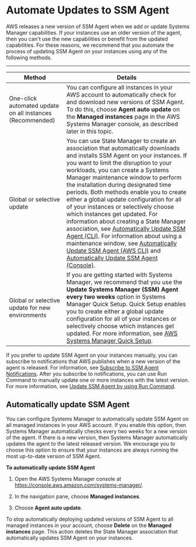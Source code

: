 # Automate Updates to SSM Agent<a name="ssm-agent-automatic-updates"></a>

AWS releases a new version of SSM Agent when we add or update Systems Manager capabilities\. If your instances use an older version of the agent, then you can't use the new capabilities or benefit from the updated capabilities\. For these reasons, we recommend that you automate the process of updating SSM Agent on your instances using any of the following methods\.


****  

| Method | Details | 
| --- | --- | 
|  One\-click automated update on all instances \(Recommended\)  |  You can configure all instances in your AWS account to automatically check for and download new versions of SSM Agent\. To do this, choose **Agent auto update** on the **Managed instances** page in the AWS Systems Manager console, as described later in this topic\.  | 
|  Global or selective update  |  You can use State Manager to create an association that automatically downloads and installs SSM Agent on your instances\. If you want to limit the disruption to your workloads, you can create a Systems Manager maintenance window to perform the installation during designated time periods\. Both methods enable you to create either a global update configuration for all of your instances or selectively choose which instances get updated\. For information about creating a State Manager association, see [Automatically Update SSM Agent \(CLI\)](sysman-state-cli.md)\. For information about using a maintenance window, see [Automatically Update SSM Agent \(AWS CLI\)](https://docs.aws.amazon.com/systems-manager/latest/userguide/mw-walkthrough-cli.html) and [Automatically Update SSM Agent \(Console\)](https://docs.aws.amazon.com/systems-manager/latest/userguide/mw-walkthrough-console.html)\.   | 
|  Global or selective update for new environments  |  If you are getting started with Systems Manager, we recommend that you use the **Update Systems Manager \(SSM\) Agent every two weeks** option in Systems Manager Quick Setup\. Quick Setup enables you to create either a global update configuration for all of your instances or selectively choose which instances get updated\. For more information, see [AWS Systems Manager Quick Setup](systems-manager-quick-setup.md)\.  | 

If you prefer to update SSM Agent on your instances manually, you can subscribe to notifications that AWS publishes when a new version of the agent is released\. For information, see [Subscribe to SSM Agent Notifications](ssm-agent-subscribe-notifications.md)\. After you subscribe to notifications, you can use Run Command to manually update one or more instances with the latest version\. For more information, see [Update SSM Agent by using Run Command](rc-console.md#rc-console-agentexample)\.

## Automatically update SSM Agent<a name="ssm-agent-automatic-updates-console"></a>

You can configure Systems Manager to automatically update SSM Agent on all managed instances in your AWS account\. If you enable this option, then Systems Manager automatically checks every two weeks for a new version of the agent\. If there is a new version, then Systems Manager automatically updates the agent to the latest released version\. We encourage you to choose this option to ensure that your instances are always running the most up\-to\-date version of SSM Agent\. 

**To automatically update SSM Agent**

1. Open the AWS Systems Manager console at [https://console\.aws\.amazon\.com/systems\-manager/](https://console.aws.amazon.com/systems-manager/)\.

1. In the navigation pane, choose **Managed instances**\.

1. Choose **Agent auto update**\.

To stop automatically deploying updated versions of SSM Agent to all managed instances in your account, choose **Delete** on the **Managed instances** page\. This action deletes the State Manager association that automatically updates SSM Agent on your instances\.